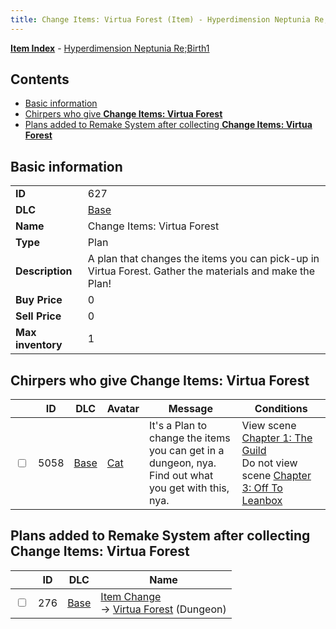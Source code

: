 ```yaml
---
title: Change Items: Virtua Forest (Item) - Hyperdimension Neptunia Re;Birth1
---
```


[**Item Index**](/neptunia/rb1/item/index.html) - [Hyperdimension Neptunia Re;Birth1](/neptunia/rb1)

## Contents

- [Basic information](#basic-information)
- [Chirpers who give **Change Items: Virtua Forest**](#chirpers-who-give-change-items-virtua-forest)
- [Plans added to Remake System after collecting **Change Items: Virtua Forest**](#plans-added-to-remake-system-after-collecting-change-items-virtua-forest)

## Basic information

|   |   |
| -- | -- |
| **ID** | 627 |
| **DLC** | [Base](/neptunia/rb1/dlc/1-base.html) |
| **Name** | Change Items: Virtua Forest |
| **Type** | Plan |
| **Description** | A plan that changes the items you can pick-up in Virtua Forest. Gather the materials and make the Plan! |
| **Buy Price** | 0 |
| **Sell Price** | 0 |
| **Max inventory** | 1 |


## Chirpers who give **Change Items: Virtua Forest**

|    | ID | DLC | Avatar | Message | Conditions |
| -- | -- | --- | ------ | ------- | ---------- |
| <input type="checkbox" id="rb1-chirper-event-1-5058" class="trackbox" /> | 5058 | [Base](/neptunia/rb1/dlc/1-base.html) | [Cat](/neptunia/rb1/undefined/1-226-cat.html) | It's a Plan to change the items you can get in a dungeon, nya.<br />Find out what you get with this, nya. | View scene [Chapter 1: The Guild](/neptunia/rb1/scene/1-109-chapter-1-the-guild.html)<br />Do not view scene [Chapter 3: Off To Leanbox](/neptunia/rb1/scene/1-301-chapter-3-off-to-leanbox.html) |


## Plans added to Remake System after collecting **Change Items: Virtua Forest**

|    | ID | DLC | Name |
| -- | -- | --- | ---- |
| <input type="checkbox" id="rb1-remake-1-276" class="trackbox" /> | 276 | [Base](/neptunia/rb1/dlc/1-base.html) | [Item Change](/neptunia/rb1/remake/1-276-item-change.html)<br /> → [Virtua Forest](/neptunia/rb1/dungeon/1-1-virtua-forest.html) (Dungeon) |
